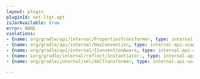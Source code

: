 ```yaml
---
layout: plugin
pluginId: net.ltgt.apt
isJarAvailable: true
error: NONE
violations:
- {name: org/gradle/api/internal/PropertiesTransformer, type: internal-api-usage}
- {name: org/gradle/api/internal/HasConvention, type: internal-api-usage}
- {name: org/gradle/api/internal/IConventionAware, type: internal-api-usage}
- {name: Lorg/gradle/internal/reflect/Instantiator;, type: internal-api-usage}
- {name: org/gradle/internal/xml/XmlTransformer, type: internal-api-usage}

---
```

